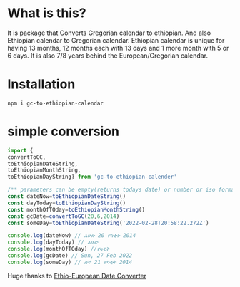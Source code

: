 # What is this?

It is package that Converts Gregorian calendar to ethiopian. And also Ethiopian calendar to Gregorian calendar. Ethiopian calendar is unique for having 13 months, 12 months each with 13 days and 1 more month with 5 or 6 days. It is also 7/8 years behind the European/Gregorian calendar.
# Installation

<code>npm i gc-to-ethiopian-calendar </code>

# simple conversion

```js
import {
convertToGC,
toEthiopianDateString,
toEthiopianMonthString,
toEthiopianDayString} from 'gc-to-ethiopian-calender'

/** parameters can be empty(returns todays date) or number or iso format*/
const dateNow=toEthiopianDateString()
const dayToday=toEthiopianDayString()
const monthOfTOday=toEthiopianMonthString()
const gcDate=convertToGC(20,6,2014)
const someDay=toEthiopianDateString('2022-02-28T20:58:22.272Z')

console.log(dateNow) // እሁድ 20 የካቲት 2014
console.log(dayToday) // እሁድ
console.log(monthOfTOday) //የካቲት
console.log(gcDate) // Sun, 27 Feb 2022
console.log(someDay) // ሰኞ 21 የካቲት 2014
```


Huge thanks to [Ethio-European Date Converter](https://www.npmjs.com/package/ethiopian-calendar-date-converter)
